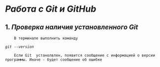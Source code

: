
# ***Работа с Git и GitHub***

## 1. _Проверка наличия установленного Git_
        В терминале выполнить команду 
    
_`git --version`_

        Если Git  устанолвлен, появится сообщение с информацией о версии программы. Иначе - будет сообщение об ошибке

